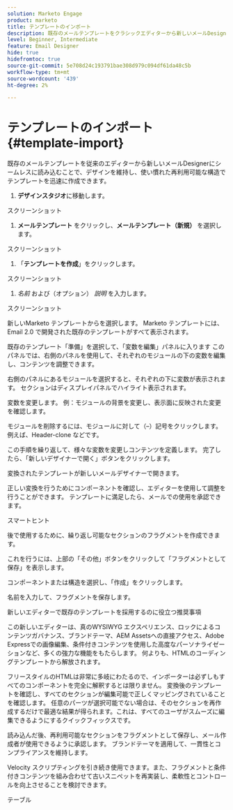 ```yaml
---
solution: Marketo Engage
product: marketo
title: テンプレートのインポート
description: 既存のメールテンプレートをクラシックエディターから新しいメールDesignerに読み込む方法を説明します。
level: Beginner, Intermediate
feature: Email Designer
hide: true
hidefromtoc: true
source-git-commit: 5e708d24c193791bae308d979c094df61da48c5b
workflow-type: tm+mt
source-wordcount: '439'
ht-degree: 2%

---
```


# テンプレートのインポート {#template-import}

既存のメールテンプレートを従来のエディターから新しいメールDesignerにシームレスに読み込むことで、デザインを維持し、使い慣れた再利用可能な構造でテンプレートを迅速に作成できます。

1. **デザインスタジオ**&#x200B;に移動します。

スクリーンショット

1. **メールテンプレート** をクリックし、**メールテンプレート（新規）** を選択します。

スクリーンショット

1. 「**テンプレートを作成**」をクリックします。

スクリーンショット

1. _名前_ および（オプション） _説明_ を入力します。

スクリーンショット

新しいMarketo テンプレートからを選択します。 Marketo テンプレートには、Email 2.0 で開発された既存のテンプレートがすべて表示されます。



既存のテンプレート「準備」を選択して、「変数を編集」パネルに入ります
このパネルでは、右側のパネルを使用して、それぞれのモジュールの下の変数を編集し、コンテンツを調整できます。



右側のパネルにあるモジュールを選択すると、それぞれの下に変数が表示されます。  セクションはディスプレイパネルでハイライト表示されます。



変数を変更します。 例：モジュールの背景を変更し、表示面に反映された変更を確認します。



モジュールを削除するには、モジュールに対して（–）記号をクリックします。 例えば、Header-clone などです。



この手順を繰り返して、様々な変数を変更しコンテンツを定義します。 完了したら、「新しいデザイナーで開く」ボタンをクリックします。



変換されたテンプレートが新しいメールデザイナーで開きます。



正しい変換を行うためにコンポーネントを確認し、エディターを使用して調整を行うことができます。 テンプレートに満足したら、メールでの使用を承認できます。

スマートヒント

後で使用するために、繰り返し可能なセクションのフラグメントを作成できます。

これを行うには、上部の「その他」ボタンをクリックして「フラグメントとして保存」を表示します。

コンポーネントまたは構造を選択し、「作成」をクリックします。



名前を入力して、フラグメントを保存します。



新しいエディターで既存のテンプレートを採用するのに役立つ推奨事項



この新しいエディターは、真のWYSIWYG エクスペリエンス、ロックによるコンテンツガバナンス、ブランドテーマ、AEM Assetsへの直接アクセス、Adobe Expressでの画像編集、条件付きコンテンツを使用した高度なパーソナライゼーションなど、多くの強力な機能をもたらします。 何よりも、HTMLのコーディングテンプレートから解放されます。

フリースタイルのHTMLは非常に多岐にわたるので、インポーターは必ずしもすべてのコンポーネントを完全に解釈するとは限りません。 変換後のテンプレートを確認し、すべてのセクションが編集可能で正しくマッピングされていることを確認します。 任意のパーツが選択可能でない場合は、そのセクションを再作成するだけで最適な結果が得られます。これは、すべてのユーザがスムーズに編集できるようにするクイックフィックスです。

読み込んだ後、再利用可能なセクションをフラグメントとして保存し、メール作成者が使用できるように承認します。 ブランドテーマを適用して、一貫性とコンプライアンスを維持します。

Velocity スクリプティングを引き続き使用できます。また、フラグメントと条件付きコンテンツを組み合わせて古いスニペットを再実装し、柔軟性とコントロールを向上させることを検討できます。

テーブル
